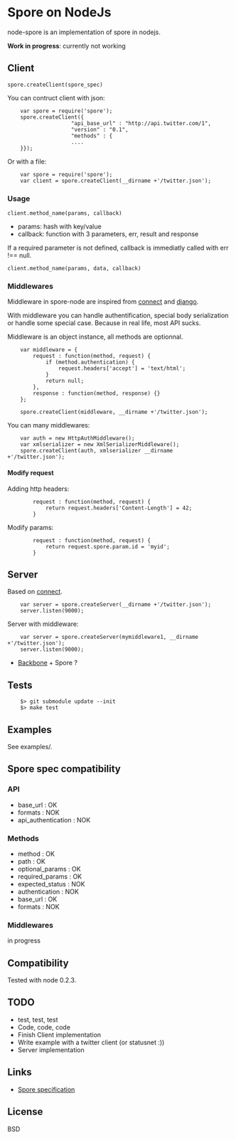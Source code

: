 # Spore on NodeJs

node-spore is an implementation of spore in nodejs.

**Work in progress**: currently not working

## Client

`spore.createClient(spore_spec)`

You can contruct client with json:

        var spore = require('spore');
        spore.createClient({
                        "api_base_url" : "http://api.twitter.com/1",
                        "version" : "0.1",
                        "methods" : {
                        ....
        }});

Or with a file:

        var spore = require('spore');
        var client = spore.createClient(__dirname +'/twitter.json');

### Usage

`client.method_name(params, callback)`

* params: hash with key/value
* callback: function with 3 parameters, err, result and response

If a required parameter is not defined, callback is immediatly called with err !== null.

`client.method_name(params, data, callback)`

### Middlewares

Middleware in spore-node are inspired from [connect](http://github.com/senchalabs/connect) and [django](http://www.djangoproject.com/).

With middleware you can handle authentification, special body serialization or handle some special case. Because in real life, most API sucks.

Middleware is an object instance, all methods are optionnal.

        var middleware = {
            request : function(method, request) {
                if (method.authentication) {
                    request.headers['accept'] = 'text/html';
                }
                return null;
            },
            response : function(method, response) {}
        };

        spore.createClient(middleware, __dirname +'/twitter.json');

You can many middlewares:

        var auth = new HttpAuthMiddleware();
        var xmlserializer = new XmlSerializerMiddleware();
        spore.createClient(auth, xmlserializer __dirname +'/twitter.json');

#### Modify request

Adding http headers:

            request : function(method, request) {
                return request.headers['Content-Length'] = 42;
            }

Modify params:

            request : function(method, request) {
                return request.spore.param.id = 'myid';
            }

## Server

Based on [connect](http://github.com/senchalabs/connect).

        var server = spore.createServer(__dirname +'/twitter.json');
        server.listen(9000);

Server with middleware:

        var server = spore.createServer(mymiddleware1, __dirname +'/twitter.json');
        server.listen(9000);

* [Backbone](http://github.com/documentcloud/backbone/) + Spore ?

## Tests

        $> git submodule update --init
        $> make test

## Examples

See examples/.

## Spore spec compatibility

### API

* base_url : OK
* formats  : NOK
* api_authentication : NOK

### Methods

* method : OK
* path : OK
* optional_params : OK
* required_params : OK
* expected_status : NOK
* authentication : NOK
* base_url : OK
* formats : NOK

### Middlewares

in progress

## Compatibility

Tested with node 0.2.3.

## TODO

* test, test, test
* Code, code, code
* Finish Client implementation
* Write example with a twitter client (or statusnet :))
* Server implementation

## Links

* [Spore specification](http://github.com/SPORE/specifications)

## License

BSD
